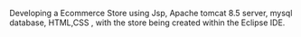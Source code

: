Developing a Ecommerce Store using Jsp, Apache tomcat 8.5 server, mysql database, HTML,CSS , with the store being created within the Eclipse IDE.
